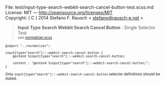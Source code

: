 File:      test/input-type-search-webkit-search-cancel-button-test.scss.md  
License:   MIT — http://opensource.org/licenses/MIT  
Copyright: ( C ) 2014 Stefano F. Rausch < stefano@rausch-e.net >

> **Input Type Search Webkit Search Cancel Button** : Single Selector Test  
> <small> see [normalizer.scss](../_normalizer.scss.md) </smalll>

    @import "../normalizer";

    input[type="search"]::-webkit-search-cancel-button {
        @extend %input[type="search"]::-webkit-search-cancel-button;

        content : "@extend %input[type="search"]::-webkit-search-cancel-button;";
    }

Only `input[type="search"]::-webkit-search-cancel-button` selector definitions should be stated.
